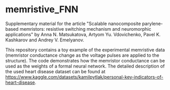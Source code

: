 # memristive_FNN
Supplementary material for the article "Scalable nanocomposite parylene-based memristors: resistive switching mechanism and neuromorphic applications" by Anna N. Matsukatova, Artyom Yu. Vdovichenko, Pavel K. Kashkarov and Andrey V. Emelyanov.

This repository contains a toy example of the experimental memristive data (memristor conductance change as the voltage pulses are applied to the structure). The code demonstrates how the memristor conductance can be used as the weights of a formal neural network. The detailed description of the used heart disease dataset can be found at https://www.kaggle.com/datasets/kamilpytlak/personal-key-indicators-of-heart-disease.  
